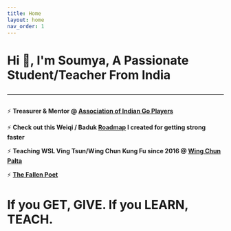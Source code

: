 ```yaml
---
title: Home
layout: home
nav_order: 1
---
```


# Hi 👋, I'm Soumya, A Passionate Student/Teacher From India<hr>

⚡ **Treasurer & Mentor @ <a href="https://aigp.org.in/" target="_blank">Association of Indian Go Players</a>**

⚡ **Check out this Weiqi / Baduk <a href="https://soumyak4.github.io/baduk/Roadmap.html" >Roadmap</a> I created for getting strong faster**

⚡ **Teaching WSL Ving Tsun/Wing Chun Kung Fu since 2016 @ <a href="https://www.google.com/search?q=Wing+Chun+Cultural+Centre+-+Palta" target="_blank">Wing Chun Palta</a>**  

⚡ **<a href="https://www.miraquill.com/the_fallen_poet" target="_blank">The Fallen Poet</a>**

# If you GET, GIVE. If you LEARN, TEACH.




